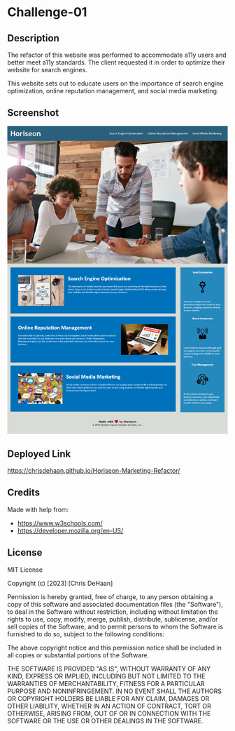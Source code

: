 # Challenge-01

## Description

<p>The refactor of this website was performed to accommodate a11y users and better meet a11y standards. The client requested it in order to optimize their website for search engines.</p>

<p>This website sets out to educate users on the importance of search engine optimization, online reputation management, and social media marketing.</p>

## Screenshot

![mockup of deployed site](./images/Horiseon-mockup.png)

## Deployed Link

https://chrisdehaan.github.io/Horiseon-Marketing-Refactor/

## Credits

Made with help from:
- https://www.w3schools.com/
- https://developer.mozilla.org/en-US/

## License

MIT License

Copyright (c) [2023] [Chris DeHaan]

Permission is hereby granted, free of charge, to any person obtaining a copy
of this software and associated documentation files (the "Software"), to deal
in the Software without restriction, including without limitation the rights
to use, copy, modify, merge, publish, distribute, sublicense, and/or sell
copies of the Software, and to permit persons to whom the Software is
furnished to do so, subject to the following conditions:

The above copyright notice and this permission notice shall be included in all
copies or substantial portions of the Software.

THE SOFTWARE IS PROVIDED "AS IS", WITHOUT WARRANTY OF ANY KIND, EXPRESS OR
IMPLIED, INCLUDING BUT NOT LIMITED TO THE WARRANTIES OF MERCHANTABILITY,
FITNESS FOR A PARTICULAR PURPOSE AND NONINFRINGEMENT. IN NO EVENT SHALL THE
AUTHORS OR COPYRIGHT HOLDERS BE LIABLE FOR ANY CLAIM, DAMAGES OR OTHER
LIABILITY, WHETHER IN AN ACTION OF CONTRACT, TORT OR OTHERWISE, ARISING FROM,
OUT OF OR IN CONNECTION WITH THE SOFTWARE OR THE USE OR OTHER DEALINGS IN THE
SOFTWARE.